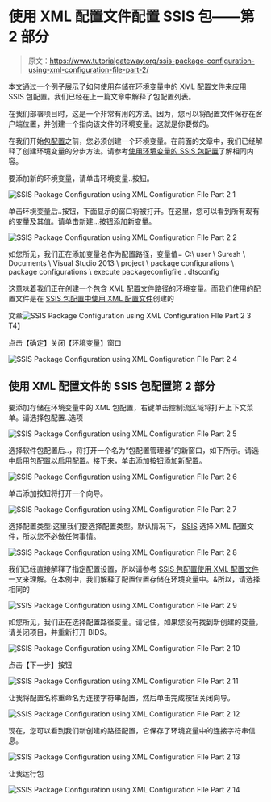# 使用 XML 配置文件配置 SSIS 包——第 2 部分

> 原文：<https://www.tutorialgateway.org/ssis-package-configuration-using-xml-configuration-file-part-2/>

本文通过一个例子展示了如何使用存储在环境变量中的 XML 配置文件来应用 SSIS 包配置。我们已经在上一篇文章中解释了包配置列表。

在我们部署项目时，这是一个非常有用的方法。因为，您可以将配置文件保存在客户端位置，并创建一个指向该文件的环境变量。这就是你要做的。

在我们开始[包配置](https://www.tutorialgateway.org/ssis-package-configuration/)之前，您必须创建一个环境变量。在前面的文章中，我们已经解释了创建环境变量的分步方法。请参考[使用环境变量的 SSIS 包配置](https://www.tutorialgateway.org/ssis-package-configuration-using-environment-variable/)了解相同内容。

要添加新的环境变量，请单击环境变量..按钮。

![SSIS Package Configuration using XML Configuration FIle Part 2 1](img/b501ddd754583020901b5e158d468783.png)

单击环境变量后..按钮，下面显示的窗口将被打开。在这里，您可以看到所有现有的变量及其值。请单击新建…按钮添加新变量。

![SSIS Package Configuration using XML Configuration FIle Part 2 2](img/f53e44ce1416cfaf188bf14f32fc8004.png)

如您所见，我们正在添加变量名作为配置路径，变量值= C:\ user \ Suresh \ Documents \ Visual Studio 2013 \ project \ package configurations \ package configurations \ execute packageconfigfile . dtsconfig

这意味着我们正在创建一个包含 XML 配置文件路径的环境变量。而我们使用的配置文件是在 [SSIS 包配置中使用 XML 配置文件](https://www.tutorialgateway.org/ssis-package-configuration-using-xml-configuration-file/)创建的

文章![SSIS Package Configuration using XML Configuration FIle Part 2 3](img/10d1bd103cc51ee548095ad8ee4b0a8e.png)T4】

点击【确定】关闭【环境变量】窗口

![SSIS Package Configuration using XML Configuration FIle Part 2 4](img/c2bfdaf0cad95cb90254845db9c78641.png)

## 使用 XML 配置文件的 SSIS 包配置第 2 部分

要添加存储在环境变量中的 XML 包配置，右键单击控制流区域将打开上下文菜单。请选择包配置..选项

![SSIS Package Configuration using XML Configuration FIle Part 2 5](img/23196d6ed73fc09c7b9e27d6cba2b92c.png)

选择软件包配置后..，将打开一个名为“包配置管理器”的新窗口，如下所示。请选中启用包配置以启用配置。接下来，单击添加按钮添加新配置。

![SSIS Package Configuration using XML Configuration FIle Part 2 6](img/d7c3d55980031084f82b73e506f6153d.png)

单击添加按钮将打开一个向导。

![SSIS Package Configuration using XML Configuration FIle Part 2 7](img/640700ca731272058713bc58856e1d72.png)

选择配置类型:这里我们要选择配置类型。默认情况下， [SSIS](https://www.tutorialgateway.org/ssis/) 选择 XML 配置文件，所以您不必做任何事情。

![SSIS Package Configuration using XML Configuration FIle Part 2 8](img/eec3a26a50fd5c8d10e50232cf49634e.png)

我们已经直接解释了指定配置设置，所以请参考 [SSIS 包配置使用 XML 配置文件](https://www.tutorialgateway.org/ssis-package-configuration-using-xml-configuration-file/)一文来理解。在本例中，我们解释了配置位置存储在环境变量中。&所以，请选择相同的

![SSIS Package Configuration using XML Configuration FIle Part 2 9](img/66e8ca3611d0893dbe700a1c016c3f2e.png)

如您所见，我们正在选择配置路径变量。请记住，如果您没有找到新创建的变量，请关闭项目，并重新打开 BIDS。

![SSIS Package Configuration using XML Configuration FIle Part 2 10](img/b4f9c394897192ed79328ad47b45997f.png)

点击【下一步】按钮

![SSIS Package Configuration using XML Configuration FIle Part 2 11](img/ef8c0e54be3877d2d5aab9a54c82b237.png)

让我将配置名称重命名为连接字符串配置，然后单击完成按钮关闭向导。

![SSIS Package Configuration using XML Configuration FIle Part 2 12](img/1818de96140660eb2de98b6b6754c36c.png)

现在，您可以看到我们新创建的路径配置，它保存了环境变量中的连接字符串信息。

![SSIS Package Configuration using XML Configuration FIle Part 2 13](img/70b0ecba55768c9ca7b5d7049de81159.png)

让我运行包

![SSIS Package Configuration using XML Configuration FIle Part 2 14](img/c470c2e9476d98130a472018db719096.png)
